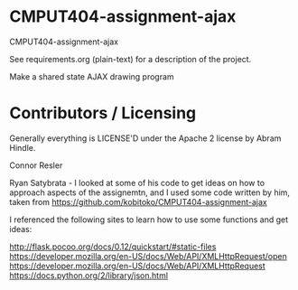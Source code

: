 CMPUT404-assignment-ajax
==============================

CMPUT404-assignment-ajax

See requirements.org (plain-text) for a description of the project.

Make a shared state AJAX drawing program

Contributors / Licensing
========================

Generally everything is LICENSE'D under the Apache 2 license by Abram Hindle.

Connor Resler

Ryan Satybrata - I looked at some of his code to get ideas on how to approach aspects of the assignemtn, and I used some code written by him, taken from https://github.com/kobitoko/CMPUT404-assignment-ajax

I referenced the following sites to learn how to use some functions and get ideas:

http://flask.pocoo.org/docs/0.12/quickstart/#static-files
https://developer.mozilla.org/en-US/docs/Web/API/XMLHttpRequest/open
https://developer.mozilla.org/en-US/docs/Web/API/XMLHttpRequest
https://docs.python.org/2/library/json.html


